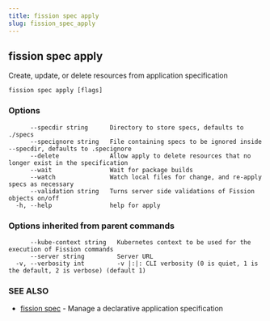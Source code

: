 ```yaml
---
title: fission spec apply
slug: fission_spec_apply
---
```

## fission spec apply

Create, update, or delete resources from application specification

```
fission spec apply [flags]
```

### Options

```
      --specdir string      Directory to store specs, defaults to ./specs
      --specignore string   File containing specs to be ignored inside --specdir, defaults to .specignore
      --delete              Allow apply to delete resources that no longer exist in the specification
      --wait                Wait for package builds
      --watch               Watch local files for change, and re-apply specs as necessary
      --validation string   Turns server side validations of Fission objects on/off
  -h, --help                help for apply
```

### Options inherited from parent commands

```
      --kube-context string   Kubernetes context to be used for the execution of Fission commands
      --server string         Server URL
  -v, --verbosity int         -v |:|: CLI verbosity (0 is quiet, 1 is the default, 2 is verbose) (default 1)
```

### SEE ALSO

* [fission spec](/docs/fission-cli/fission_spec/)	 - Manage a declarative application specification

